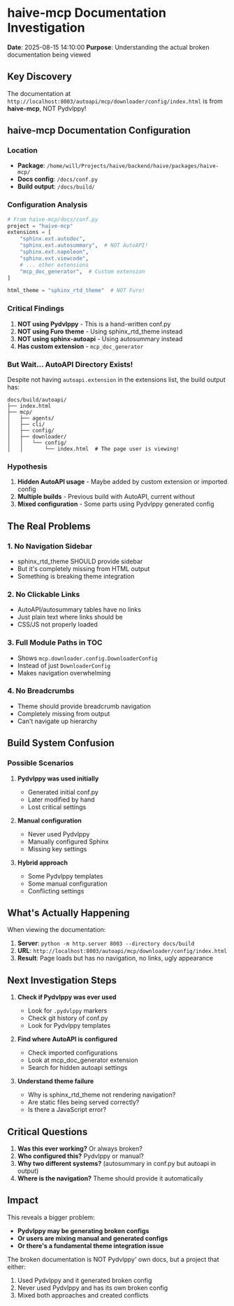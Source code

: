 # haive-mcp Documentation Investigation

**Date**: 2025-08-15 14:10:00
**Purpose**: Understanding the actual broken documentation being viewed

## Key Discovery

The documentation at `http://localhost:8003/autoapi/mcp/downloader/config/index.html` is from **haive-mcp**, NOT Pydvlppy!

## haive-mcp Documentation Configuration

### Location

- **Package**: `/home/will/Projects/haive/backend/haive/packages/haive-mcp/`
- **Docs config**: `/docs/conf.py`
- **Build output**: `/docs/build/`

### Configuration Analysis

```python
# From haive-mcp/docs/conf.py
project = "haive-mcp"
extensions = [
    "sphinx.ext.autodoc",
    "sphinx.ext.autosummary",  # NOT AutoAPI!
    "sphinx.ext.napoleon",
    "sphinx.ext.viewcode",
    # ... other extensions
    "mcp_doc_generator",  # Custom extension
]

html_theme = "sphinx_rtd_theme"  # NOT Furo!
```

### Critical Findings

1. **NOT using Pydvlppy** - This is a hand-written conf.py
2. **NOT using Furo theme** - Using sphinx_rtd_theme instead
3. **NOT using sphinx-autoapi** - Using autosummary instead
4. **Has custom extension** - `mcp_doc_generator`

### But Wait... AutoAPI Directory Exists!

Despite not having `autoapi.extension` in the extensions list, the build output has:

```
docs/build/autoapi/
├── index.html
├── mcp/
│   ├── agents/
│   ├── cli/
│   ├── config/
│   ├── downloader/
│   │   └── config/
│   │       └── index.html  # The page user is viewing!
```

### Hypothesis

1. **Hidden AutoAPI usage** - Maybe added by custom extension or imported config
2. **Multiple builds** - Previous build with AutoAPI, current without
3. **Mixed configuration** - Some parts using Pydvlppy generated config

## The Real Problems

### 1. No Navigation Sidebar

- sphinx_rtd_theme SHOULD provide sidebar
- But it's completely missing from HTML output
- Something is breaking theme integration

### 2. No Clickable Links

- AutoAPI/autosummary tables have no links
- Just plain text where links should be
- CSS/JS not properly loaded

### 3. Full Module Paths in TOC

- Shows `mcp.downloader.config.DownloaderConfig`
- Instead of just `DownloaderConfig`
- Makes navigation overwhelming

### 4. No Breadcrumbs

- Theme should provide breadcrumb navigation
- Completely missing from output
- Can't navigate up hierarchy

## Build System Confusion

### Possible Scenarios

1. **Pydvlppy was used initially**
   - Generated initial conf.py
   - Later modified by hand
   - Lost critical settings

2. **Manual configuration**
   - Never used Pydvlppy
   - Manually configured Sphinx
   - Missing key settings

3. **Hybrid approach**
   - Some Pydvlppy templates
   - Some manual configuration
   - Conflicting settings

## What's Actually Happening

When viewing the documentation:

1. **Server**: `python -m http.server 8003 --directory docs/build`
2. **URL**: `http://localhost:8003/autoapi/mcp/downloader/config/index.html`
3. **Result**: Page loads but has no navigation, no links, ugly appearance

## Next Investigation Steps

1. **Check if Pydvlppy was ever used**
   - Look for `.pydvlppy` markers
   - Check git history of conf.py
   - Look for Pydvlppy templates

2. **Find where AutoAPI is configured**
   - Check imported configurations
   - Look at mcp_doc_generator extension
   - Search for hidden autoapi settings

3. **Understand theme failure**
   - Why is sphinx_rtd_theme not rendering navigation?
   - Are static files being served correctly?
   - Is there a JavaScript error?

## Critical Questions

1. **Was this ever working?** Or always broken?
2. **Who configured this?** Pydvlppy or manual?
3. **Why two different systems?** (autosummary in conf.py but autoapi in output)
4. **Where is the navigation?** Theme should provide it automatically

## Impact

This reveals a bigger problem:

- **Pydvlppy may be generating broken configs**
- **Or users are mixing manual and generated configs**
- **Or there's a fundamental theme integration issue**

The broken documentation is NOT Pydvlppy' own docs, but a project that either:

1. Used Pydvlppy and it generated broken config
2. Never used Pydvlppy and has its own broken config
3. Mixed both approaches and created conflicts
